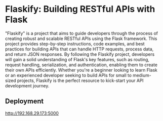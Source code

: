 
# Flaskify: Building RESTful APIs with Flask

"Flaskify" is a project that aims to guide developers through the process of creating robust and scalable RESTful APIs using the Flask framework. This project provides step-by-step instructions, code examples, and best practices for building APIs that can handle HTTP requests, process data, and return JSON responses. By following the Flaskify project, developers will gain a solid understanding of Flask's key features, such as routing, request handling, serialization, and authentication, enabling them to create their own APIs efficiently. Whether you're a beginner looking to learn Flask or an experienced developer seeking to build APIs for small to medium-sized projects, Flaskify is the perfect resource to kick-start your API development journey.


## Deployment

 http://192.168.29.173:5000
```

